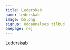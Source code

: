 ```yaml
---
title: Lederskab
name: lederskab
image: b5.png
signup: Uddannelses tilbud
onepage: nej
---
```


Lederskab